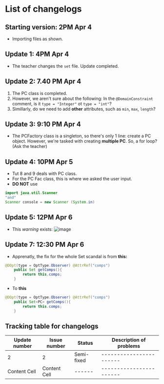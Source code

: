 # List of changelogs
## Starting version: 2PM Apr 4
- Importing files as shown.
## Update 1: 4PM Apr 4
- The teacher changes the ```set``` file. Update completed.
## Update 2: 7.40 PM Apr 4
1. The PC class is completed.
2. However, we aren't sure about the following: In the ```@DomainConstraint``` comment, is it ```type = "Integer"``` ot ```type = "int"```?
3. Simillarly, do we need to add **other** attributes, such as ```min```, ```max```, ```length```?
## Update 3: 9:10 PM Apr 4
- The PCFactory class is a singleton, so there's only 1 line: create a PC object. However, we're tasked with creating **multiple PC**. So, a for loop? (Ask the teacher)

## Update 4: 10PM Apr 5
- Tut 8 and 9 deals with PC class.
- For the PC Fac class, this is where we asked the user input.
- **DO NOT** use 
```java
import java.util.Scanner
"and"
Scanner console = new Scanner (System.in)
```

## Update 5: 12PM Apr 6
- This *warning* exists: ![image](https://user-images.githubusercontent.com/113848893/230275634-80006515-3272-4bd2-899e-67f2f926ba76.png)

## Update 7: 12:30 PM Apr 6
- Apprenatly, the fix for the whole Set scandal is from **this:**
```java
@DOpt(type = OptType.Observer) @AttrRef("comps")
    public Set getComps(){
        return this.comps;
    }
```
- To **this**
```java
@DOpt(type = OptType.Observer) @AttrRef("comps")
    public Set<PC> getComps(){
        return this.comps;
    }
```

## Tracking table for changelogs
| Update number  | Issue number | Status | Description of problems |
| ------------- | ------------- | ------ | ----------------------- |
| 2 | 2 | Semi-fixed | ----------------------- |
| Content Cell  | Content Cell  | ------ | ----------------------- |
